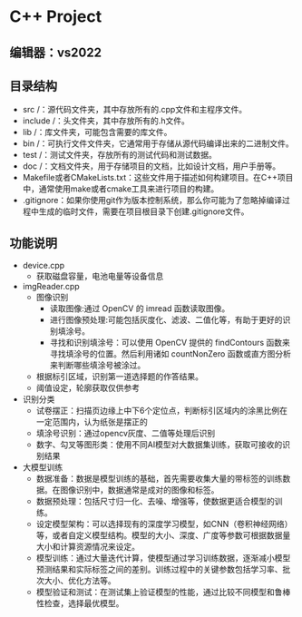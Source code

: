 # C++ Project

## 编辑器：vs2022

## 目录结构

- src /：源代码文件夹，其中存放所有的.cpp文件和主程序文件。
- include /：头文件夹，其中存放所有的.h文件。
- lib /：库文件夹，可能包含需要的库文件。
- bin /：可执行文件文件夹，它通常用于存储从源代码编译出来的二进制文件。
- test /：测试文件夹，存放所有的测试代码和测试数据。
- doc /：文档文件夹，用于存储项目的文档，比如设计文档，用户手册等。
- Makefile或者CMakeLists.txt：这些文件用于描述如何构建项目。在C++项目中，通常使用make或者cmake工具来进行项目的构建。
- .gitignore：如果你使用git作为版本控制系统，那么你可能为了忽略掉编译过程中生成的临时文件，需要在项目根目录下创建.gitignore文件。

## 功能说明

- device.cpp
	- 获取磁盘容量，电池电量等设备信息
- imgReader.cpp
	- 图像识别
		- 读取图像:通过 OpenCV 的 imread 函数读取图像。
		- 进行图像预处理:可能包括灰度化、滤波、二值化等，有助于更好的识别填涂号。
		- 寻找和识别填涂号：可以使用 OpenCV 提供的 findContours 函数来寻找填涂号的位置。然后利用诸如 countNonZero 函数或直方图分析来判断哪些填涂号被涂过。
	- 根据标引区域，识别第一道选择题的作答结果。
	- 阈值设定，轮廓获取仅供参考
- 识别分类
	- 试卷摆正：扫描页边缘上中下6个定位点，判断标引区域内的涂黑比例在一定范围内，认为纸张是摆正的
  	- 填涂号识别：通过opencv灰度、二值等处理后识别
	- 数字、勾叉等图形类：使用不同AI模型对大数据集训练，获取可接收的识别结果
- 大模型训练
	- 数据准备：数据是模型训练的基础，首先需要收集大量的带标签的训练数据。在图像识别中，数据通常是成对的图像和标签。
	- 数据预处理：包括尺寸归一化、去噪、增强等，使数据更适合模型的训练。
	- 设定模型架构：可以选择现有的深度学习模型，如CNN（卷积神经网络）等，或者自定义模型结构。模型的大小、深度、广度等参数可根据数据量大小和计算资源情况来设定。
	- 模型训练：通过大量迭代计算，使模型通过学习训练数据，逐渐减小模型预测结果和实际标签之间的差别。训练过程中的关键参数包括学习率、批次大小、优化方法等。
	- 模型验证和测试：在测试集上验证模型的性能，通过比较不同模型和鲁棒性检查，选择最优模型。
